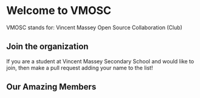 # Welcome to VMOSC

VMOSC stands for: Vincent Massey Open Source Collaboration (Club)

## Join the organization
If you are a student at Vincent Massey Secondary School and would like to join, then make a pull request adding your name to the list!

## Our Amazing Members
